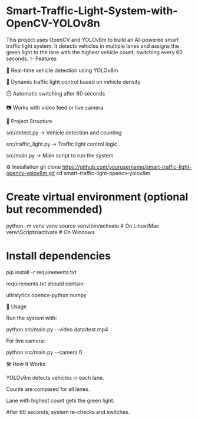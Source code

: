 # Smart-Traffic-Light-System-with-OpenCV-YOLOv8n
This project uses OpenCV and YOLOv8m to build an AI-powered smart traffic light system. It detects vehicles in multiple lanes and assigns the green light to the lane with the highest vehicle count, switching every 60 seconds.
✨ Features

🚗 Real-time vehicle detection using YOLOv8m

🔄 Dynamic traffic light control based on vehicle density

⏱️ Automatic switching after 60 seconds

📷 Works with video feed or live camera

📂 Project Structure

src/detect.py → Vehicle detection and counting

src/traffic_light.py → Traffic light control logic

src/main.py → Main script to run the system

⚙️ Installation
git clone https://github.com/yourusername/smart-traffic-light-opencv-yolov8m.git
cd smart-traffic-light-opencv-yolov8m

# Create virtual environment (optional but recommended)
python -m venv venv
source venv/bin/activate   # On Linux/Mac
venv\Scripts\activate      # On Windows

# Install dependencies
pip install -r requirements.txt


requirements.txt should contain:

ultralytics
opencv-python
numpy

🚀 Usage

Run the system with:

python src/main.py --video data/test.mp4


For live camera:

python src/main.py --camera 0

🛠️ How It Works

YOLOv8m detects vehicles in each lane.

Counts are compared for all lanes.

Lane with highest count gets the green light.

After 60 seconds, system re-checks and switches.
